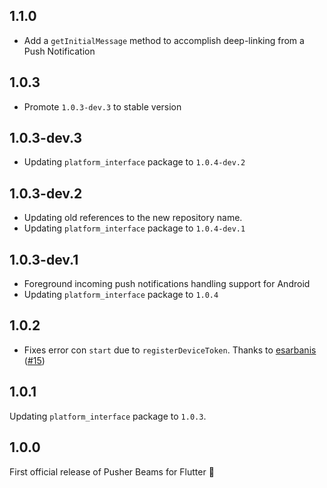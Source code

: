 ## 1.1.0
- Add a `getInitialMessage` method to accomplish deep-linking from a Push Notification

## 1.0.3
- Promote `1.0.3-dev.3` to stable version

## 1.0.3-dev.3
- Updating `platform_interface` package to `1.0.4-dev.2`

## 1.0.3-dev.2
- Updating old references to the new repository name.
- Updating `platform_interface` package to `1.0.4-dev.1`

## 1.0.3-dev.1
- Foreground incoming push notifications handling support for Android
- Updating `platform_interface` package to `1.0.4`

## 1.0.2
- Fixes error con `start` due to `registerDeviceToken`. Thanks to [esarbanis](https://github.com/esarbanis) ([#15](https://github.com/pusher/flutter_pusher_beams/pull/15))

## 1.0.1
Updating `platform_interface` package to `1.0.3`.

## 1.0.0

First official release of Pusher Beams for Flutter 🎉